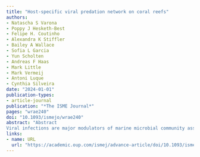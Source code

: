```yaml
---
title: "Host-specific viral predation network on coral reefs"
authors:
- Natascha S Varona
- Poppy J Hesketh-Best
- Felipe H. Coutinho
- Alexandra K Stiffler
- Bailey A Wallace
- Sofia L Garcia
- Yun Scholten
- Andreas F Haas
- Mark Little
- Mark Vermeij
- Antoni Luque
- Cynthia Silveira
date: "2024-01-01"
publication-types:
- article-journal
publication: "*The ISME Journal*"
pages: "wrae240"
doi: "10.1093/ismejo/wrae240"
abstract: "Abstract
Viral infections are major modulators of marine microbial community assembly and biogeochemical cycling. In coral reefs, viral lysis controls bacterial overgrowth that is detrimental to coral health. However, methodological limitations have prevented the identification of viral hosts and quantification of their interaction frequencies. Here, we reconstructed an abundance-resolved virus-bacteria interaction network in the oligotrophic coral reef waters of Curaçao by integrating direct microscopy counts with virus-host links obtained from proximity-ligation, prophage integration, and CRISPR spacers. This network of 3,013 individual links (97 unique species-level interactions) revealed that the abundance of free viral particles was weakly related to host abundance and viral production, as indicated by the cell-associated virus-to-host ratio. The viruses with the highest free and cell-associated virus-to-host ratio, interpreted here as highly productive viruses, formed links with intermediate-to-low abundance hosts belonging to Gammaproteobacteria, Bacteroidia, and Planctomycetia. In contrast, low-production viruses interacted with abundant members of Alphaproteobacteria and Gammaproteobacteria enriched in prophages. These findings highlight the decoupling between viral abundance and production and identify potentially active viruses. We propose that differential decay rates and burst sizes may explain the decoupling between free viral abundance and production and that lysogenic infections play an important role in the ecology of high-abundance hosts."
links:
- name: URL
  url: "https://academic.oup.com/ismej/advance-article/doi/10.1093/ismejo/wrae240/7918320"
---
```

